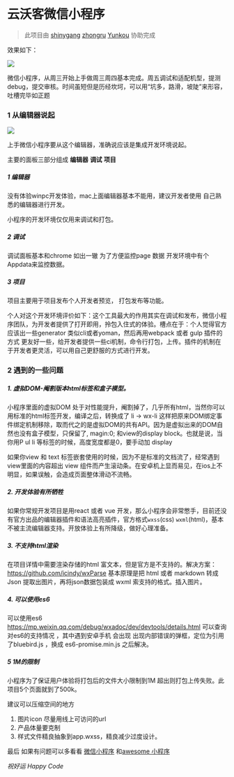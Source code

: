 # 云沃客微信小程序

> 此项目由 [shinygang](https://github.com/shinygang)  [zhongru](https://github.com/zhongru)  [Yunkou](https://github.com/Yunkou) 协助完成

效果如下：

![](http://ww1.sinaimg.cn/large/006y8lVagw1fbpdeyudueg30aa0ikhdu.gif)

微信小程序，从周三开始上手做周三周四基本完成。周五调试和适配机型，提测debug，提交审核。时间虽短但是历经坎坷，可以用“坑多，路滑，坡陡”来形容，吐槽完毕如正题

### 1 从编辑器说起

![](http://ww1.sinaimg.cn/large/006y8lVagw1fbpdm7lc7ej311s0mzte3.jpg)

上手微信小程序要从这个编辑器，准确说应该是集成开发环境说起。

主要的面板三部分组成 **编辑器** **调试** **项目** 

##### 1 编辑器

没有体验winpc开发体验，mac上面编辑器基本不能用，建议开发者使用 自己熟悉的编辑器进行开发。

小程序的开发环境仅仅用来调试和打包。

##### 2 调试

调试面板基本和chrome 如出一辙 为了方便监控page 数据 开发环境中有个Appdata来监控数据。

##### 3 项目

项目主要用于项目发布个人开发者预览， 打包发布等功能。

个人对这个开发环境评价如下：这个工具最大的作用其实在调试和发布，微信小程序团队，为开发者提供了打开即用，拎包入住式的体验。槽点在于：个人觉得官方应该出一些generator 类似cli或者yoman，然后再用webpack 或者 gulp 插件的方式 更友好一些，给开发者提供一些ci机制，命令行打包，上传。插件的机制在于开发者更灵活，可以用自己更舒服的方式进行开发。

### 2 遇到的一些问题

##### 1. 虚拟DOM-阉割版本html标签和盒子模型。

小程序里面的虚拟DOM 处于对性能提升，阉割掉了，几乎所有html，当然你可以用标准的html标签开发，编译之后，转换成了 li -> wx-li  这样把原来DOM绑定事件绑定机制移除，取而代之的是虚拟DOM的共有API。因为是虚拟出来的DOM自然也没有盒子模型，只保留了, magin:0;  和view的display block。也就是说，当你用P ul li 等标签的时候，高度宽度都是0，要手动加 display

如果你view 和 text 标签嵌套使用的时候，因为不是标准的文档流了，经常遇到 view里面的内容超出 view 组件而产生滚动条。在安卓机上显而易见，在ios上不明显，如果误触，会造成页面整体滑动不流畅。

##### 2. 开发体验有所牺牲

如果你常规开发项目是用react 或者 vue 开发，那么小程序会非常憋手，目前还没有官方出品的编辑器插件和语法高亮插件，官方格式`wxss`(css)  `wxml`(html)，基本不被主流编辑器支持。开放体验上有所降级，做好心理准备。

##### 3. 不支持html渲染

在项目详情中需要渲染存储的html 富文本，但是官方是不支持的。解决方案：https://github.com/icindy/wxParse  基本原理是把 html 或者 markdown 转成 Json 提取出图片，再将json数据包装成 wxml 索支持的格式。插入图片。

##### 4. 可以使用es6

可以使用es6 https://mp.weixin.qq.com/debug/wxadoc/dev/devtools/details.html 可以查询对es6的支持情况 ，其中遇到安卓手机 会出现 出现内部错误的弹框，定位为引用了bluebird.js ，换成 es6-promise.min.js 之后解决。

##### 5 1M的限制

小程序为了保证用户体验将打包后的文件大小限制到1M 超出则打包上传失败。此项目5个页面就到了500k。

建议可以压缩空间的地方

1. 图片icon 尽量用线上可访问的url
2. 产品体量要克制
3. 样式文件精良抽象到app.wxss，精良减少过度设计。



最后 如果有问题可以多看看 [微信小程序](https://gold.xitu.io/tag/%25E5%25BE%25AE%25E4%25BF%25A1%25E5%25B0%258F%25E7%25A8%258B%25E5%25BA%258F) 和[awesome 小程序](https://github.com/opendigg/awesome-github-wechat-weapp?hmsr=toutiao.io&utm_medium=toutiao.io&utm_source=toutiao.io)



 *祝好运 Happy Code* 

